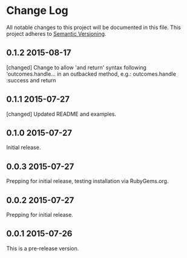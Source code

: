 # Change Log
All notable changes to this project will be documented in this file.
This project adheres to [Semantic Versioning](http://semver.org/).

## 0.1.2 2015-08-17
[changed] Change to allow 'and return' syntax following 'outcomes.handle...
in an outbacked method, e.g.:
  outcomes.handle :success and return

## 0.1.1 2015-07-27
[changed] Updated README and examples.

## 0.1.0 2015-07-27
Initial release.

## 0.0.3 2015-07-27
Prepping for initial release, testing installation via RubyGems.org.

## 0.0.2 2015-07-27
Prepping for initial release.

## 0.0.1 2015-07-26
This is a pre-release version.
